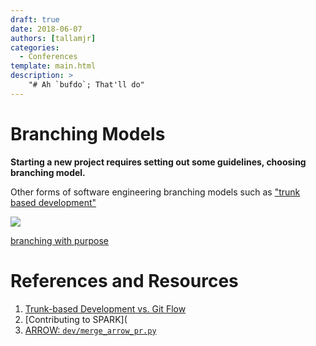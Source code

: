 ```yaml
---
draft: true
date: 2018-06-07
authors: [tallamjr]
categories:
  - Conferences
template: main.html
description: >
    "# Ah `bufdo`; That'll do"
---
```


# Branching Models

__Starting a new project requires setting out some guidelines, choosing branching model.__

<!-- more -->

Other forms of software engineering branching models such as ["trunk based development"](https://trunkbaseddevelopment.com/)

<img src="/blog/img/posts/2020-06-16-Branching-Models/gitflow-model-tk-img.001.png" >

[branching with purpose](/blog/posts/drafts/2020-06-12-breaking-habits#withpurpose)

# References and Resources

<a name="ref1"></a>
1. [Trunk-based Development vs. Git Flow](https://www.toptal.com/software/trunk-based-development-git-flow)
2. [Contributing to SPARK](
3. [ARROW: `dev/merge_arrow_pr.py`](A)

<!-- {{< figure src="/blog/img/posts/2016-11-12-Matlab-R-Julia-Notebooks/newprojectlist.png" class="alignright">}} -->

<!-- - [Scala and SBT Introduction](#scala) -->
<!-- - [SBT-Native-Packager](#native) -->
<!-- - [Docker](#docker) -->

<!-- ```python -->
<!-- print(f"Numpy: {np.__version__}") -->
<!-- ``` -->

<!-- Say if I said something here -->

<!-- ```bash -->
<!-- $ echo "Hello World!" -->
<!-- ``` -->

<!-- ```scala -->
<!-- println("hello") -->
<!-- def somefunction(col: String) -->

<!-- val mate = Int 5 -->
<!-- ``` -->
<!-- # <a name="matlab"></a>MATLAB -->
